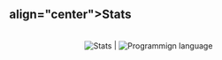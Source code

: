 <h2> align="center">Stats</h2>

<br>

<div align="center">
	<img align="center" src="https://github-readme-stats.vercel.app/api?username=fanialfi&show_icons=true&include_all_commits=true&theme=tokyonight&hide_border=true" alt="Stats" /> | <img align="center" src="https://github-readme-stats.vercel.app/api/top-langs?username=fanialfi&show_icons=true&include_all_commits=true&theme=tokyonight&hide_border=true" alt="Programmign language" />

</div>
